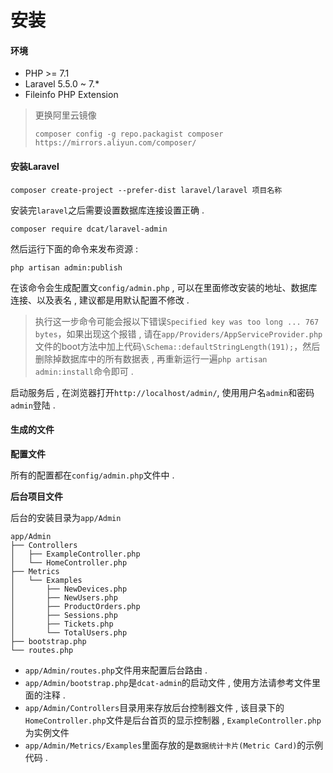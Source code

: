 # 安装

#### 环境

* PHP &gt;= 7.1
* Laravel 5.5.0 ~ 7.\*
* Fileinfo PHP Extension

> 更换阿里云镜像
>
> ```
> composer config -g repo.packagist composer https://mirrors.aliyun.com/composer/
> ```

#### 安装Laravel

```
composer create-project --prefer-dist laravel/laravel 项目名称
```

安装完`laravel`之后需要设置数据库连接设置正确 .

```
composer require dcat/laravel-admin
```

然后运行下面的命令来发布资源 :

```
php artisan admin:publish
```

在该命令会生成配置文`config/admin.php` , 可以在里面修改安装的地址、数据库连接、以及表名 , 建议都是用默认配置不修改 .

> 执行这一步命令可能会报以下错误`Specified key was too long ... 767 bytes`，如果出现这个报错 , 请在`app/Providers/AppServiceProvider.php`文件的boot方法中加上代码`\Schema::defaultStringLength(191);`，然后删除掉数据库中的所有数据表 , 再重新运行一遍`php artisan admin:install`命令即可 .

启动服务后 , 在浏览器打开`http://localhost/admin/`, 使用用户名`admin`和密码`admin`登陆 .

#### 生成的文件

**配置文件**

所有的配置都在`config/admin.php`文件中 .

**后台项目文件**

后台的安装目录为`app/Admin`

```
app/Admin
├── Controllers
│   ├── ExampleController.php
│   └── HomeController.php
├── Metrics
│   └── Examples
│       ├── NewDevices.php
│       ├── NewUsers.php
│       ├── ProductOrders.php
│       ├── Sessions.php
│       ├── Tickets.php
│       └── TotalUsers.php
├── bootstrap.php
└── routes.php
```

* `app/Admin/routes.php`文件用来配置后台路由 . 
* `app/Admin/bootstrap.php`是`dcat-admin`的启动文件 , 使用方法请参考文件里面的注释 . 
* `app/Admin/Controllers`目录用来存放后台控制器文件 , 该目录下的`HomeController.php`文件是后台首页的显示控制器 , `ExampleController.php`为实例文件
* `app/Admin/Metrics/Examples`里面存放的是`数据统计卡片(Metric Card)`的示例代码 . 



